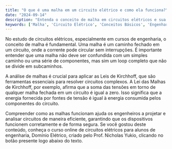 ```yaml
---
title: "O que é uma malha em um circuito elétrico e como ela funciona?"
date: "2024-09-14"
description: "Entenda o conceito de malha em circuitos elétricos e sua importância no estudo de engenharia."
keywords: ['Malha', 'Circuito Elétrico', 'Conceitos Básicos', 'Engenharia']
---
```


No estudo de circuitos elétricos, especialmente em cursos de engenharia, o conceito de malha é fundamental. Uma malha é um caminho fechado em um circuito, onde a corrente pode circular sem interrupções. É importante entender que uma malha não deve ser confundida com um simples caminho ou uma série de componentes, mas sim um loop completo que não se divide em subcaminhos.

A análise de malhas é crucial para aplicar as Leis de Kirchhoff, que são ferramentas essenciais para resolver circuitos complexos. A Lei das Malhas de Kirchhoff, por exemplo, afirma que a soma das tensões em torno de qualquer malha fechada em um circuito é igual a zero. Isso significa que a energia fornecida por fontes de tensão é igual à energia consumida pelos componentes do circuito.

Compreender como as malhas funcionam ajuda os engenheiros a projetar e analisar circuitos de maneira eficiente, garantindo que os dispositivos funcionem corretamente e de forma segura. Se você gostou deste conteúdo, conheça o curso online de circuitos elétricos para alunos de engenharia, Domínio Elétrico, criado pelo Prof. Nicholas Yukio, clicando no botão presente logo abaixo do texto.